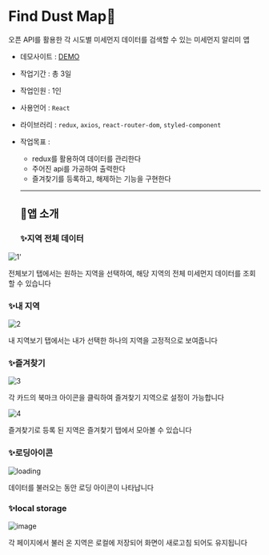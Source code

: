 # Find Dust Map💨

오픈 API를 활용한 각 시도별 미세먼지 데이터를 검색할 수 있는 미세먼지 알리미 앱

- 데모사이트 : [DEMO](https://whimsical-sfogliatella-62bbe0.netlify.app/bookmark)
- 작업기간 : 총 3일
- 작업인원 : 1인
- 사용언어 : `React`
- 라이브러리 : `redux`, `axios`, `react-router-dom`, `styled-component`

- 작업목표 :

  - redux를 활용하여 데이터를 관리한다
  - 주어진 api를 가공하여 출력한다
  - 즐겨찾기를 등록하고, 해제하는 기능을 구현한다

  ***

  ## 🧡앱 소개

  ### ✨지역 전체 데이터

![1](https://user-images.githubusercontent.com/112364408/227930641-69938732-4eff-4d82-9ec7-66951c7d610d.png)'

전체보기 탭에서는 원하는 지역을 선택하여, 해당 지역의 전체 미세먼지 데이터를 조회 할 수 있습니다

### ✨내 지역

![2](https://user-images.githubusercontent.com/112364408/227931138-12ebc47f-73aa-481d-878a-cab989f2ef3f.png)

내 지역보기 탭에서는 내가 선택한 하나의 지역을 고정적으로 보여줍니다

### ✨즐겨찾기

![3](https://user-images.githubusercontent.com/112364408/227932095-e5bcec2c-6667-4b31-a9a5-1ca0cc9d3f1e.png)

각 카드의 북마크 아이콘을 클릭하여 즐겨찾기 지역으로 설정이 가능합니다

![4](https://user-images.githubusercontent.com/112364408/227932314-eec27993-26a9-40e5-a323-ec7783c88176.png)

즐겨찾기로 등록 된 지역은 즐겨찾기 탭에서 모아볼 수 있습니다

### ✨로딩아이콘

![loading](https://user-images.githubusercontent.com/112364408/227932890-f7cd1a59-b249-4165-ac75-b3525135ddc5.png)

데이터를 불러오는 동안 로딩 아이콘이 나타납니다

### ✨local storage

![image](https://user-images.githubusercontent.com/112364408/227933230-dcbe2343-33ea-4d7b-a0b4-e0dd37d7517c.png)

각 페이지에서 불러 온 지역은 로컬에 저장되어 화면이 새로고침 되어도 유지됩니다
